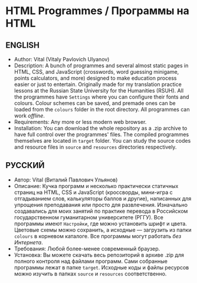 # HTML Programmes / Программы на HTML
## ENGLISH
* Author: Vital (Vitaly Pavlovich Ulyanov)
* Description: A bunch of programmes and several almost static pages in HTML, CSS, and JavaScript (crosswords, word guessing minigame, points calculators, and more) designed to make education process easier or just to entertain. Originally made for my translation practice lessons at the Russian State University for the Humanities (RSUH). All the programmes have `Settings` where you can configure their fonts and colours. Colour schemes can be saved, and premade ones can be loaded from the `colours` folder in the root directory. All programmes can work *offline*.
* Requirements: Any more or less modern web browser.
* Installation: You can download the whole repository as a .zip archive to have full control over the programmes' files. The compiled programmes themselves are located in `target` folder. You can study the source codes and resource files in `source` and `resources` directories respectively.

## РУССКИЙ
* Автор: Vital (Виталий Павлович Ульянов)
* Описание: Кучка программ и несколько практически статичных страниц на HTML, CSS и JavaScript (кроссворды, мини-игра с отгадыванием слов, калькуляторы баллов и другие), написанных для упрощения преподавания или просто для развлечения. Изначально создавались для моих занятий по практике перевода в Российском государственном гуманитарном университете (РГГУ). Все программы имеют `Настройки`, где можно установить шрифт и цвета. Цветовые схемы можно сохранить, а исходные — загрузить из папки `colours` в корневом каталоге. Все программы могут работать *без Интернета*.
* Требования: Любой более-менее современный браузер.
* Установка: Вы можете скачать весь репозиторий в архиве .zip для полного контроля над файлами программ. Сами собранные программы лежат в папке `target`. Исходные коды и файлы ресурсов можно изучить в папках `source` и `resources` соответственно.